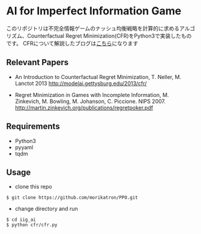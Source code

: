 # AI for Imperfect Information Game  
このリポジトリは不完全情報ゲームのナッシュ均衡戦略を計算的に求めるアルゴリズム、Counterfactual Regret Minimization(CFR)をPython3で実装したものです。
CFRについて解説したブログは[こちら](https://tech.morikatron.ai/entry/2020/08/31/100000 "こちら")になります  

## Relevant Papers
- An Introduction to Counterfactual Regret Minimization, T. Neller, M. Lanctot 2013
http://modelai.gettysburg.edu/2013/cfr/  

- Regret Minimization in Games with Incomplete Information, M. Zinkevich, M. Bowling, M. Johanson, C. Piccione. NIPS 2007.  
http://martin.zinkevich.org/publications/regretpoker.pdf  

## Requirements
 - Python3
 - pyyaml
 - tqdm

## Usage
  - clone this repo
 ```
 $ git clone https://github.com/morikatron/PPO.git
 ```
  - change directory and run 
 ```
 $ cd iig_ai
 $ python cfr/cfr.py
 ```
